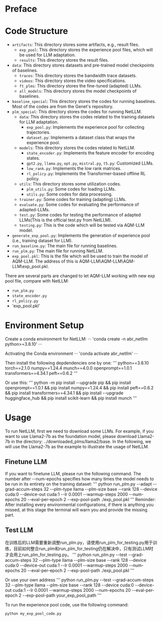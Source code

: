 # Preface


# Code Structure
- `artifacts`: This directory stores some artifacts, e.g., result files.
   - `exp_pool`: This directory stores the experience pool files, which will be used for LLM adaptation.
   - `results`: This directory stores the result files.
- `data`: This directory stores datasets and pre-trained model checkpoints of baselines.
   - `traces`: This directory stores the bandwidth trace datasets.
   - `videos`: This directory stores the video specifications.
   - `ft_plms`: This directory stores the fine-tuned (adapted) LLMs.
   - `all_models`: This directory stores the model checkpoints of baselines.
- `baseline_special`: This directory stores the codes for running baselines. Most of the codes are from the Genet's repository.
- `plm_special`: This directory stores the codes for running NetLLM.
   - `data`: This directory stores the codes related to the training datasets for LLM adaptation.
      - `exp_pool.py`: Implements the experience pool for collecting trajectories.
      - `dataset.py`: Implements a dataset class that wraps the experience pool.
   - `models`: This directory stores the codes related to NetLLM.
      - `state_encoder.py`: Implements the feature encoder for encoding states.
      - `gpt2.py`, `llama.py`, `opt.py`, `mistral.py`, `t5.py`: Customized LLMs.
      - `low_rank.py`: Implements the low rank matrices.
      - `rl_policy.py`: Implements the Transformer-based offline RL policy.
   - `utils`: This directory stores some utilization codes.
      - `plm_utils.py`: Some codes for loading LLMs.
      - `utils.py`: Some codes for data processing.
   - `trainer.py`: Some codes for training (adapting) LLMs.
   - `evaluate.py`: Some codes for evaluating the performance of adapted-LLMs.
   - `test.py`: Some codes for testing the performance of adapted LLMs(This is the official test.py from NetLLM).
   - `testing.py`: This is the code which will be tested via AQM-LLM model.
- `generate_exp_pool.py`: Implements the generation of experience pool (i.e., training dataset for LLM).
- `run_baseline.py`: The main file for running baselines.
- `run_plm.py`: The main file for running NetLLM.
- `exp_pool.pkl`: This is the file which will be used to train the model of AQM-LLM. The address of this is AQM-LLM\AQM-LLM\AQM-LLM\exp_pool.pkl.

There are several parts are changed to let AQM-LLM working with new exp pool file, compare with NetLLM:
- `run_plm.py`
- `state_encoder.py`
- `rl_policy.py`
- 'exp_pool.pkl'

# Environment Setup
Create a conda environment for NetLLM:
···
'conda create -n abr_netllm python>=3.8.10'
···

Activating the Conda environment
···
'conda activate abr_netllm'
···

Then install the following depdendencies one by one:
'''
python==3.8.10
torch==2.1.0
numpy==1.24.4
munch==4.0.0
openprompt==1.0.1
transformers==4.34.1
peft==0.6.2
'''

Or use this:
'''
python -m pip install --upgrade pip && pip install openprompt==1.0.1 && pip install numpy==1.24.4 && pip install peft==0.6.2 && pip install transformers==4.34.1 && pip install --upgrade huggingface_hub && pip install scikit-learn && pip install munch
'''

# Usage
To run NetLLM, first we need to download some LLMs. For example, if you want to use Llama2-7b as the foundation model, please download Llama2-7b in the directory: ../downloaded_plms/llama2/base. In the following, we will use the Llama2-7b as the example to illustrate the usage of NetLLM.

## Finetune LLM
If you want to finetune LLM, please run the following command. The number after --num-epochs specifies how many times the model needs to be run in its entirety on the training dataset:
'''
python run_plm.py --adapt --grad-accum-steps 32 --plm-type llama --plm-size base --rank 128 --device cuda:0 --device-out cuda:1 --lr 0.0001 --warmup-steps 2000 --num-epochs 20 --eval-per-epoch 2 --exp-pool-path ./exp_pool.pkl
'''
Reminder: After installing every environmental configurations, if there is anything you missed, at this stage the terminal will warn you and provide the missing part.

## Test LLM
在训练后的LLM需要重新调整run_plm.py，请使用run_plm_for_testing.py用于训练，目前如何整合run_plm和run_plm_for_testing仍在解决中，只有测试LLM时才会用上run_plm_for_testing.py。
'''
python run_plm.py --test --grad-accum-steps 32 --plm-type llama --plm-size base --rank 128 --device cuda:0 --device-out cuda:1 --lr 0.0001 --warmup-steps 2000 --num-epochs 20 --eval-per-epoch 2 --exp-pool-path ./exp_pool.pkl
'''

Or use your own address
'''
python run_plm.py --test --grad-accum-steps 32 --plm-type llama --plm-size base --rank 128 --device cuda:0 --device-out cuda:1 --lr 0.0001 --warmup-steps 2000 --num-epochs 20 --eval-per-epoch 2 --exp-pool-path your_exp_pool_path
'''

To run the experience pool code, use the following command:

```bash
python my_exp_pool_code.py



